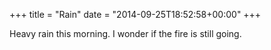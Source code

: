 +++
title = "Rain"
date = "2014-09-25T18:52:58+00:00"
+++

Heavy rain this morning. I wonder if the fire is still going.
			